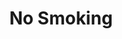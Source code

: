 ---
title: No Smoking
year: 1925
opening_date: 1925-11-17
closing_date: 
layout: productions
image:
image_caption:
image_credit:
playbill:
category:
details:
  Theatre: Theatre Jacksonville
cast:
  A Lady: Winifred Snowden
  The Conductor: Claude Kennedy
  Her Daughter: Marjorie Hirons
  A Gentleman: Russell E. Browning
crew:
  Director: Tracy L'Engle
  Set Design: 
    - Strawn Perry
    - Mrs. Strawn Perry
  Lighting: Martha Race
  Props and Costumes: Gertrude F. Jacobi
understudies:
orchestra:
external_links:
---